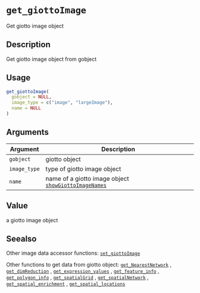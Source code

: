 # `get_giottoImage`

Get giotto image object


## Description

Get giotto image object from gobject


## Usage

```r
get_giottoImage(
  gobject = NULL,
  image_type = c("image", "largeImage"),
  name = NULL
)
```


## Arguments

Argument      |Description
------------- |----------------
`gobject`     |     giotto object
`image_type`     |     type of giotto image object
`name`     |     name of a giotto image object [`showGiottoImageNames`](#showgiottoimagenames)


## Value

a giotto image object


## Seealso

Other image data accessor functions:
 [`set_giottoImage`](#setgiottoimage) 
 
 Other functions to get data from giotto object:
 [`get_NearestNetwork`](#getnearestnetwork) ,
 [`get_dimReduction`](#getdimreduction) ,
 [`get_expression_values`](#getexpressionvalues) ,
 [`get_feature_info`](#getfeatureinfo) ,
 [`get_polygon_info`](#getpolygoninfo) ,
 [`get_spatialGrid`](#getspatialgrid) ,
 [`get_spatialNetwork`](#getspatialnetwork) ,
 [`get_spatial_enrichment`](#getspatialenrichment) ,
 [`get_spatial_locations`](#getspatiallocations)


